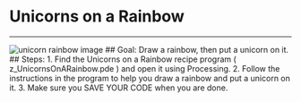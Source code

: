 
# Unicorns on a Rainbow
  <hr/>
  <img alt="unicorn rainbow image" src="./unicornOnRainbow.png"/>
## Goal:
   Draw a rainbow, then put a unicorn on it.
## Steps:
1. Find the Unicorns on a Rainbow recipe program ( z_UnicornsOnARainbow.pde ) and open it using Processing.
2. Follow the instructions in the program to help you draw a rainbow and put a unicorn on it.
3. Make sure you SAVE YOUR CODE when you are done.
  
 

